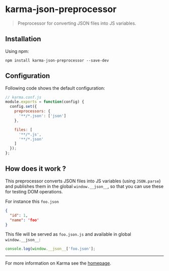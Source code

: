 # karma-json-preprocessor

> Preprocessor for converting JSON files into JS variables.

## Installation

Using npm:

`npm install karma-json-preprocessor --save-dev`

## Configuration

Following code shows the default configuration:

```js
// karma.conf.js
module.exports = function(config) {
  config.set({
    preprocessors: {
      '**/*.json': ['json']
    },

    files: [
      '**/*.js',
      '**/*.json'
    ]
  });
};
```

## How does it work ?

This preprocessor converts JSON files into JS variables (using `JSON.parse`) and publishes them in the global `window.__json__`, so that you can use these for testing DOM operations.

For instance this `foo.json`

```json
{
  "id": 1,
  "name": 'foo'
}
```
This file will be served as `foo.json.js` and available in global `window.__json__`:

```js
console.log(window.__json__['foo.json'];
```

----

For more information on Karma see the [homepage].


[homepage]: http://karma-runner.github.com